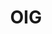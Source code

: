 ---
# This topic lives at
# https://digital.gov/topics/oig

# Topic Title
title: "OIG"

# description — keep it short and clear
# summary: ""

# Weight
weight: 1

# For more information on managing topics,
# see https://github.com/GSA/digitalgov.gov/wiki/topics
---
